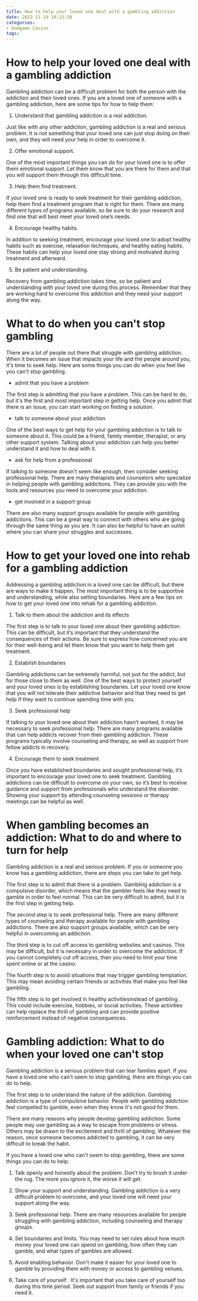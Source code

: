 ```yaml
---
title: How to help your loved one deal with a gambling addiction
date: 2022-11-19 18:15:58
categories:
- Domgame Casino
tags:
---
```



#  How to help your loved one deal with a gambling addiction

Gambling addiction can be a difficult problem for both the person with the addiction and their loved ones. If you are a loved one of someone with a gambling addiction, here are some tips for how to help them:

1. Understand that gambling addiction is a real addiction.

Just like with any other addiction, gambling addiction is a real and serious problem. It is not something that your loved one can just stop doing on their own, and they will need your help in order to overcome it.

2. Offer emotional support.

One of the most important things you can do for your loved one is to offer them emotional support. Let them know that you are there for them and that you will support them through this difficult time.

3. Help them find treatment.

If your loved one is ready to seek treatment for their gambling addiction, help them find a treatment program that is right for them. There are many different types of programs available, so be sure to do your research and find one that will best meet your loved one’s needs.

4. Encourage healthy habits.

In addition to seeking treatment, encourage your loved one to adopt healthy habits such as exercise, relaxation techniques, and healthy eating habits. These habits can help your loved one stay strong and motivated during treatment and afterward.

5. Be patient and understanding.

Recovery from gambling addiction takes time, so be patient and understanding with your loved one during this process. Remember that they are working hard to overcome this addiction and they need your support along the way.

#  What to do when you can't stop gambling

There are a lot of people out there that struggle with gambling addiction. When it becomes an issue that impacts your life and the people around you, it's time to seek help. Here are some things you can do when you feel like you can't stop gambling.

* admit that you have a problem

The first step is admitting that you have a problem. This can be hard to do, but it's the first and most important step in getting help. Once you admit that there is an issue, you can start working on finding a solution.

* talk to someone about your addiction

One of the best ways to get help for your gambling addiction is to talk to someone about it. This could be a friend, family member, therapist, or any other support system. Talking about your addiction can help you better understand it and how to deal with it.

* ask for help from a professional

If talking to someone doesn't seem like enough, then consider seeking professional help. There are many therapists and counselors who specialize in helping people with gambling addictions. They can provide you with the tools and resources you need to overcome your addiction.

* get involved in a support group

There are also many support groups available for people with gambling addictions. This can be a great way to connect with others who are going through the same thing as you are. It can also be helpful to have an outlet where you can share your struggles and successes.

#  How to get your loved one into rehab for a gambling addiction

Addressing a gambling addiction in a loved one can be difficult, but there are ways to make it happen. The most important thing is to be supportive and understanding, while also setting boundaries. Here are a few tips on how to get your loved one into rehab for a gambling addiction.

1. Talk to them about the addiction and its effects

The first step is to talk to your loved one about their gambling addiction. This can be difficult, but it’s important that they understand the consequences of their actions. Be sure to express how concerned you are for their well-being and let them know that you want to help them get treatment.

2. Establish boundaries

Gambling addictions can be extremely harmful, not just for the addict, but for those close to them as well. One of the best ways to protect yourself and your loved ones is by establishing boundaries. Let your loved one know that you will not tolerate their addictive behavior and that they need to get help if they want to continue spending time with you.

3. Seek professional help

If talking to your loved one about their addiction hasn’t worked, it may be necessary to seek professional help. There are many programs available that can help addicts recover from their gambling addiction. These programs typically involve counseling and therapy, as well as support from fellow addicts in recovery.

4. Encourage them to seek treatment

Once you have established boundaries and sought professional help, it’s important to encourage your loved one to seek treatment. Gambling addictions can be difficult to overcome on your own, so it’s best to receive guidance and support from professionals who understand the disorder. Showing your support by attending counseling sessions or therapy meetings can be helpful as well.

#  When gambling becomes an addiction: What to do and where to turn for help

Gambling addiction is a real and serious problem. If you or someone you know has a gambling addiction, there are steps you can take to get help.

The first step is to admit that there is a problem. Gambling addiction is a compulsive disorder, which means that the gambler feels like they need to gamble in order to feel normal. This can be very difficult to admit, but it is the first step in getting help.

The second step is to seek professional help. There are many different types of counseling and therapy available for people with gambling addictions. There are also support groups available, which can be very helpful in overcoming an addiction.

The third step is to cut off access to gambling websites and casinos. This may be difficult, but it is necessary in order to overcome the addiction. If you cannot completely cut off access, then you need to limit your time spent online or at the casino.

The fourth step is to avoid situations that may trigger gambling temptation. This may mean avoiding certain friends or activities that make you feel like gambling.

The fifth step is to get involved in healthy activitiesinstead of gambling . This could include exercise, hobbies, or social activities. These activities can help replace the thrill of gambling and can provide positive reinforcement instead of negative consequences.

#  Gambling addiction: What to do when your loved one can't stop

Gambling addiction is a serious problem that can tear families apart. If you have a loved one who can't seem to stop gambling, there are things you can do to help.

The first step is to understand the nature of the addiction. Gambling addiction is a type of compulsive behavior. People with gambling addiction feel compelled to gamble, even when they know it's not good for them.

There are many reasons why people develop gambling addiction. Some people may use gambling as a way to escape from problems or stress. Others may be drawn to the excitement and thrill of gambling. Whatever the reason, once someone becomes addicted to gambling, it can be very difficult to break the habit.

If you have a loved one who can't seem to stop gambling, there are some things you can do to help:

1) Talk openly and honestly about the problem. Don't try to brush it under the rug. The more you ignore it, the worse it will get.

2) Show your support and understanding. Gambling addiction is a very difficult problem to overcome, and your loved one will need your support along the way.

3) Seek professional help. There are many resources available for people struggling with gambling addiction, including counseling and therapy groups.

4) Set boundaries and limits. You may need to set rules about how much money your loved one can spend on gambling, how often they can gamble, and what types of gambles are allowed.

5) Avoid enabling behavior. Don't make it easier for your loved one to gamble by providing them with money or access to gambling venues.

6) Take care of yourself . It's important that you take care of yourself too during this time period. Seek out support from family or friends if you need it.